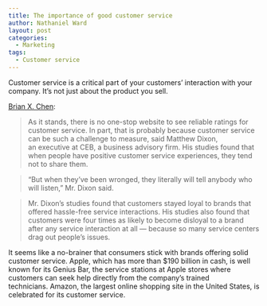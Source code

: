 ```yaml
---
title: The importance of good customer service
author: Nathaniel Ward
layout: post
categories:
  - Marketing
tags:
  - Customer service
---
```


Customer service is a critical part of your customers’ interaction with your company. It’s not just about the product you sell.

[Brian X. Chen][1]:

> As it stands, there is no one-stop website to see reliable ratings for customer service. In part, that is probably because customer service can be such a challenge to measure, said Matthew Dixon, an executive at <span class="caps">CEB</span>, a business advisory firm. His studies found that when people have positive customer service experiences, they tend not to share them.

> “But when they’ve been wronged, they literally will tell anybody who will listen,” Mr. Dixon said.

> Mr. Dixon’s studies found that customers stayed loyal to brands that offered hassle-free service interactions. His studies also found that customers were four times as likely to become disloyal to a brand after any service interaction at all — because so many service centers drag out people’s issues.

It seems like a no-brainer that consumers stick with brands offering solid customer service. Apple, which has more than $190 billion in cash, is well known for its Genius Bar, the service stations at Apple stores where customers can seek help directly from the company’s trained technicians. Amazon, the largest online shopping site in the United States, is celebrated for its customer service.

[1]:  http://mobile.nytimes.com/2015/05/07/technology/personaltech/relying-on-product-reviews-knowing-how-a-company-treats-its-customers-is-just-as-valuable.html